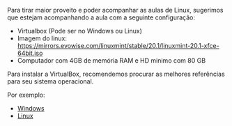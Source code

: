 Para tirar maior proveito e poder acompanhar as aulas de Linux, sugerimos que estejam acompanhando a aula com a seguinte configuração:

- Virtualbox (Pode ser no Windows ou Linux)
- Imagem do linux: https://mirrors.evowise.com/linuxmint/stable/20.1/linuxmint-20.1-xfce-64bit.iso
- Computador com 4GB de memória RAM e HD minimo com 80 GB


Para instalar a VirtualBox, recomendemos procurar as melhores referências para seu sistema operacional.

Por exemplo:

- [Windows](https://www.google.com/search?q=como+instalar+virtualbox+windows&ei=ivrMYIG8KI_B5OUP-POd4A8&oq=como+instalar+virtualbox+windows&gs_lcp=Cgdnd3Mtd2l6EAMyBggAEBYQHjIGCAAQFhAeMgYIABAWEB4yBggAEBYQHjIGCAAQFhAeMggIABAWEAoQHjIGCAAQFhAeMgYIABAWEB4yBggAEBYQHjIGCAAQFhAeOgcIABBHELADUMsjWMsjYPAlaAJwAngAgAHpAYgB2gKSAQUwLjEuMZgBAKABAaoBB2d3cy13aXrIAQjAAQE&sclient=gws-wiz&ved=0ahUKEwiBqdnP-6HxAhWPILkGHfh5B_wQ4dUDCA4&uact=5)
- [Linux](https://www.google.com/search?q=como+instalar+virtualbox+linux&ei=kPrMYIqFHZi45OUPltyBWA&oq=como+instalar+virtualbox+linux&gs_lcp=Cgdnd3Mtd2l6EAMyBggAEBYQHjIGCAAQFhAeMgYIABAWEB4yBggAEBYQHjIICAAQFhAKEB4yBggAEBYQHjIGCAAQFhAeMgYIABAWEB4yBggAEBYQHjIGCAAQFhAeOgcIABBHELADUOioAlimrQJg9K4CaAJwAngAgAGSAYgB0wWSAQMwLjaYAQCgAQGqAQdnd3Mtd2l6yAEIwAEB&sclient=gws-wiz&ved=0ahUKEwiKjbzS-6HxAhUYHLkGHRZuAAsQ4dUDCA4&uact=5)